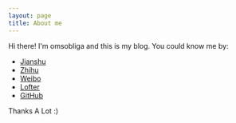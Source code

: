 ```yaml
---
layout: page
title: About me 
---
```


Hi there! I'm omsobliga and this is my blog. You could know me by:

* [Jianshu](http://www.jianshu.com/users/yudhoM/latest_articles)
* [Zhihu](https://www.zhihu.com/people/omsobliga/answers)
* [Weibo](http://weibo.com/lhshaoren)
* [Lofter](http://omsobliga.lofter.com)
* [GitHub](https://github.com/omsobliga)

Thanks A Lot :)
